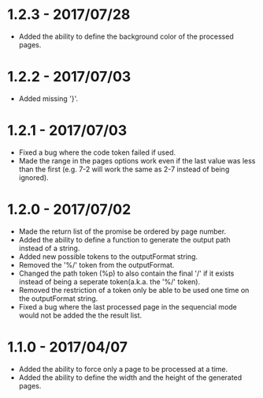 1.2.3 - 2017/07/28
=====

* Added the ability to define the background color of the processed pages.


1.2.2 - 2017/07/03
=====

* Added missing '}'.

1.2.1 - 2017/07/03
=====

* Fixed a bug where the code token failed if used.
* Made the range in the pages options work even if the last value was less than the first (e.g. 7-2 will work the same as 2-7 instead of being ignored).

1.2.0 - 2017/07/02
=====

* Made the return list of the promise be ordered by page number.
* Added the ability to define a function to generate the output path instead of a string.
* Added new possible tokens to the outputFormat string.
* Removed the '%/' token from the outputFormat.
* Changed the path token (%p) to also contain the final '/' if it exists instead of being a seperate token(a.k.a. the '%/' token).
* Removed the restriction of a token only be able to be used one time on the outputFormat string.
* Fixed a bug where the last processed page in the sequencial mode would not be added the the result list.

1.1.0 - 2017/04/07
=====

* Added the ability to force only a page to be processed at a time.
* Added the ability to define the width and the height of the generated pages.